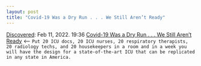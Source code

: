 ```yaml
---
layout: post
title: "Covid-19 Was a Dry Run . . . We Still Aren’t Ready"
---
```

[Discovered](http://rolandtanglao.com/2020/07/29/p1-blogthis-checkvist-list-links-to-blog/): Feb 11, 2022. 19:36 [Covid-19 Was a Dry Run . . . We Still Aren’t Ready](https://www.linkedin.com/pulse/covid-19-dry-run-we-still-arent-ready-louis-m-profeta-md/?trackingId=qOa%2BBmDY61I7lO6XW6zz6w%3D%3D) <-- `Put 20 ICU docs, 20 ICU nurses, 20 respiratory therapists, 20 radiology techs, and 20 housekeepers in a room and in a week you will have the design for a state-of-the-art ICU that can be replicated in any state in America. `
